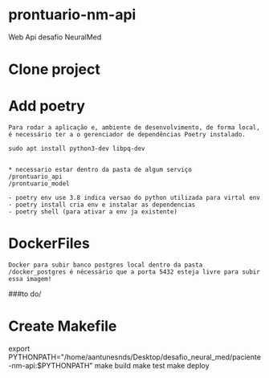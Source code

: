 # prontuario-nm-api
Web Api desafio NeuralMed

# Clone project

# Add poetry
    Para rodar a aplicação e, ambiente de desenvolvimento, de forma local, é necessário ter a o gerenciador de dependências Poetry instalado.

    sudo apt install python3-dev libpq-dev

    
    * necessario estar dentro da pasta de algum serviço
    /prontuario_api
    /prontuario_model
    
    - poetry env use 3.8 indica versao do python utilizada para virtal env
    - poetry install cria env e instalar as dependencias
    - poetry shell (para ativar a env ja existente)

# DockerFiles
    Docker para subir banco postgres local dentro da pasta /docker_postgres é nécessário que a porta 5432 esteja livre para subir essa imagem!
    

###to do\/
# Create Makefile
export PYTHONPATH="/home/aantunesnds/Desktop/desafio_neural_med/paciente-nm-api:$PYTHONPATH"
    make build
    make test
    make deploy
